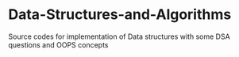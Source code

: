# Data-Structures-and-Algorithms
Source codes for implementation of Data structures with some DSA questions and OOPS concepts
